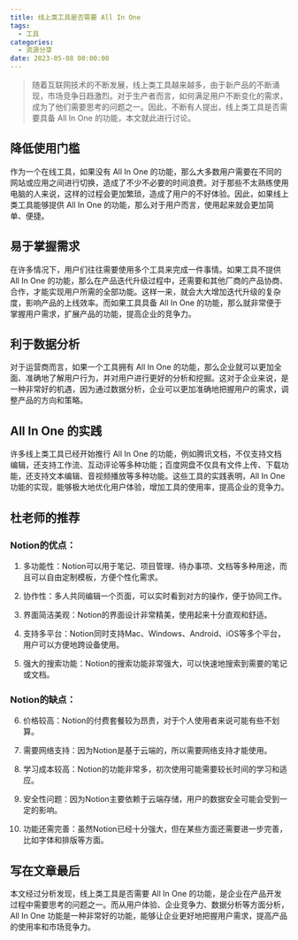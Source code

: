 ```yaml
---
title: 线上类工具是否需要 All In One
tags:
  - 工具
categories:
  - 资源分享
date: 2023-05-08 00:00:00
---
```


> 随着互联网技术的不断发展，线上类工具越来越多，由于新产品的不断涌现，市场竞争日趋激烈。对于生产者而言，如何满足用户不断变化的需求，成为了他们需要思考的问题之一。因此，不断有人提出，线上类工具是否需要具备 All In One 的功能，本文就此进行讨论。

<!-- more -->

## 降低使用门槛

作为一个在线工具，如果没有 All In One 的功能，那么大多数用户需要在不同的网站或应用之间进行切换，造成了不少不必要的时间浪费。对于那些不太熟练使用电脑的人来说，这样的过程会更加繁琐，造成了用户的不好体验。因此，如果线上类工具能够提供 All In One 的功能，那么对于用户而言，使用起来就会更加简单、便捷。

## 易于掌握需求

在许多情况下，用户们往往需要使用多个工具来完成一件事情。如果工具不提供 All In One 的功能，那么在产品迭代升级过程中，还需要和其他厂商的产品协商、合作，才能实现用户所需的全部功能。这样一来，就会大大增加迭代升级的复杂度，影响产品的上线效率。而如果工具具备 All In One 的功能，那么就非常便于掌握用户需求，扩展产品的功能，提高企业的竞争力。

## 利于数据分析

对于运营商而言，如果一个工具拥有 All In One 的功能，那么企业就可以更加全面、准确地了解用户行为，并对用户进行更好的分析和挖掘。这对于企业来说，是一种非常好的机遇，因为通过数据分析，企业可以更加准确地把握用户的需求，调整产品的方向和策略。

## All In One 的实践

许多线上类工具已经开始推行 All In One 的功能，例如腾讯文档，不仅支持文档编辑，还支持工作流、互动评论等多种功能；百度网盘不仅具有文件上传、下载功能，还支持文本编辑、音视频播放等多种功能。这些工具的实践表明，All In One 功能的实现，能够极大地优化用户体验，增加工具的使用率，提高企业的竞争力。

## 杜老师的推荐

### Notion的优点：

1. 多功能性：Notion可以用于笔记、项目管理、待办事项、文档等多种用途，而且可以自由定制模板，方便个性化需求。

2. 协作性：多人共同编辑一个页面，可以实时看到对方的操作，便于协同工作。

3. 界面简洁美观：Notion的界面设计非常精美，使用起来十分直观和舒适。

4. 支持多平台：Notion同时支持Mac、Windows、Android、iOS等多个平台，用户可以方便地跨设备使用。

5. 强大的搜索功能：Notion的搜索功能非常强大，可以快速地搜索到需要的笔记或文档。

### Notion的缺点：

6. 价格较高：Notion的付费套餐较为昂贵，对于个人使用者来说可能有些不划算。

7. 需要网络支持：因为Notion是基于云端的，所以需要网络支持才能使用。

8. 学习成本较高：Notion的功能非常多，初次使用可能需要较长时间的学习和适应。

9. 安全性问题：因为Notion主要依赖于云端存储，用户的数据安全可能会受到一定的影响。

10. 功能还需完善：虽然Notion已经十分强大，但在某些方面还需要进一步完善，比如字体和排版等方面。

## 写在文章最后

本文经过分析发现，线上类工具是否需要 All In One 的功能，是企业在产品开发过程中需要思考的问题之一。而从用户体验、企业竞争力、数据分析等方面分析，All In One 功能是一种非常好的功能，能够让企业更好地把握用户需求，提高产品的使用率和市场竞争力。
